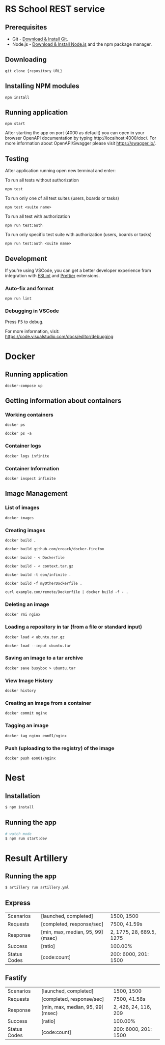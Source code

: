 # RS School REST service

## Prerequisites

- Git - [Download & Install Git](https://git-scm.com/downloads).
- Node.js - [Download & Install Node.js](https://nodejs.org/en/download/) and the npm package manager.

## Downloading

```
git clone {repository URL}
```

## Installing NPM modules

```
npm install
```

## Running application

```
npm start
```

After starting the app on port (4000 as default) you can open
in your browser OpenAPI documentation by typing http://localhost:4000/doc/.
For more information about OpenAPI/Swagger please visit https://swagger.io/.

## Testing

After application running open new terminal and enter:

To run all tests without authorization

```
npm test
```

To run only one of all test suites (users, boards or tasks)

```
npm test <suite name>
```

To run all test with authorization

```
npm run test:auth
```

To run only specific test suite with authorization (users, boards or tasks)

```
npm run test:auth <suite name>
```

## Development

If you're using VSCode, you can get a better developer experience from integration with [ESLint](https://marketplace.visualstudio.com/items?itemName=dbaeumer.vscode-eslint) and [Prettier](https://marketplace.visualstudio.com/items?itemName=esbenp.prettier-vscode) extensions.

### Auto-fix and format

```
npm run lint
```

### Debugging in VSCode

Press <kbd>F5</kbd> to debug.

For more information, visit: https://code.visualstudio.com/docs/editor/debugging


# Docker

## Running application

```
docker-compose up 
```

## Getting information about containers

### Working containers
```
docker ps

docker ps -a
```
### Container logs
```
docker logs infinite
```
### Container Information
```
docker inspect infinite
```

## Image Management

### List of images
```
docker images
```
### Creating images
```
docker build .

docker build github.com/creack/docker-firefox

docker build - < Dockerfile

docker build - < context.tar.gz

docker build -t eon/infinite .

docker build -f myOtherDockerfile .

curl example.com/remote/Dockerfile | docker build -f - .
```
### Deleting an image
```
docker rmi nginx
```
### Loading a repository in tar (from a file or standard input)
```
docker load < ubuntu.tar.gz

docker load --input ubuntu.tar
```
### Saving an image to a tar archive
```
docker save busybox > ubuntu.tar
```
### View Image History
```
docker history
```
### Creating an image from a container
```
docker commit nginx
```
### Tagging an image
```
docker tag nginx eon01/nginx
```
### Push (uploading to the registry) of the image
```
docker push eon01/nginx
```

# Nest

## Installation

```bash
$ npm install
```

## Running the app

```bash
# watch mode
$ npm run start:dev
```

# Result Artillery

## Running the app

```bash
$ artillery run artillery.yml
```

## Express
|              |                                  |                                                                          |
|--------------|----------------------------------|--------------------------------------------------------------------------|
| Scenarios    | [launched, completed]            | 1500, 1500                                                               |
| Requests     | [completed, response/sec]        | 7500, 41.59s                                                             |
| Response     | [min, max, median, 95, 99] (msec)| 2, 1775, 28, 689.5, 1275                                                 |
| Success      | [ratio]                          | 100.00%                                                                  |
| Status Codes | [code:count]                     | 200: 6000, 201: 1500                                                     |

## Fastify
|              |                                  |                                                                      |
|--------------|----------------------------------|----------------------------------------------------------------------|
| Scenarios    | [launched, completed]            | 1500, 1500                                                           |
| Requests     | [completed, response/sec]        | 7500, 41.58s                                                         |
| Response     | [min, max, median, 95, 99] (msec)| 2, 426, 24, 116, 209                                                 |
| Success      | [ratio]                          | 100.00%                                                              |
| Status Codes | [code:count]                     | 200: 6000, 201: 1500                                                 |
